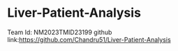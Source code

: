 # Liver-Patient-Analysis

Team Id: NM2023TMID23199
github link:https://github.com/Chandru51/Liver-Patient-Analysis
